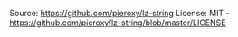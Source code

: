 Source: https://github.com/pieroxy/lz-string
License: MIT - https://github.com/pieroxy/lz-string/blob/master/LICENSE